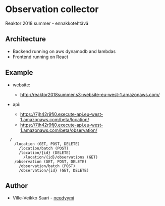 # Observation collector
Reaktor 2018 summer - ennakkotehtävä

## Architecture
* Backend running on aws dynamodb and lambdas
* Frontend running on React

## Example
* website: 
  * http://reaktor2018summer.s3-website-eu-west-1.amazonaws.com/

* api:
  * https://7jh42r9fj0.execute-api.eu-west-1.amazonaws.com/beta/location/
  * https://7jh42r9fj0.execute-api.eu-west-1.amazonaws.com/beta/observation/

```
  /
    /location (GET, POST, DELETE)
      /location/batch (POST)
      /location/{id} (DELETE)
        /location/{id}/observations (GET)
    /observation (GET, POST, DELETE)
      /observation/batch (POST)
      /observation/{id} (GET, DELETE)
```


## Author
* Ville-Veikko Saari - [neodyymi](https://github.com/neodyymi)